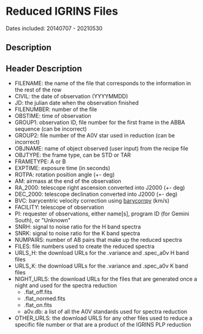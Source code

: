# Reduced IGRINS Files

Dates included: 20140707 - 20210530

## Description


## Header Description
- FILENAME: the name of the file that corresponds to the information in the rest of the row
- CIVIL: the date of observation (YYYYMMDD)
- JD: the julian date when the observation finished
- FILENUMBER: number of the file
- OBSTIME: time of observation
- GROUP1: observation ID, file number for the first frame in the ABBA sequence (can be incorrect)
- GROUP2: file number of the A0V star used in reduction (can be incorrect)
- OBJNAME: name of object observed (user input) from the recipe file
- OBJTYPE: the frame type, can be STD or TAR
- FRAMETYPE: A or B
- EXPTIME: exposure time (in seconds)
- ROTPA: rotation position angle (+- deg)
- AM: airmass at the end of the observation
- RA_2000: telescope right ascension converted into J2000 (+- deg)
- DEC_2000: telescope declination converted into J2000 (+- deg)
- BVC: barycentric velocity correction using [barycorrpy](https://github.com/shbhuk/barycorrpy) (km/s)
- FACILITY: telescope of observation
- PI: requester of observations, either name[s], program ID (for Gemini South), or "Unknown"
- SNRH: signal to noise ratio for the H band spectra
- SNRK: signal to noise ratio for the K band spectra
- NUMPAIRS: number of AB pairs that make up the reduced spectra
- FILES: file numbers used to create the reduced spectra
- URLS_H: the download URLs for the .variance and .spec_a0v H band files
- URLS_K: the download URLs for the .variance and .spec_a0v K band files
- NIGHT_URLS: the download URLs for the files that are generated once a night and used for the spectra reduction
  - .flat_off.fits
  - .flat_normed.fits
  - .flat_on.fits
  - a0v.db: a list of all the A0V standards used for spectra reduction
- OTHER_URLS: the download URLS for any other files used to reduce a specific file number or that are a product of the IGRINS PLP reduction
